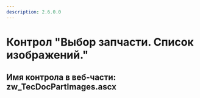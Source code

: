 ```yaml
---
description: 2.6.0.0
---
```


# Контрол "Выбор запчасти. Список изображений."

## Имя контрола в веб-части: zw\_TecDocPartImages.ascx

